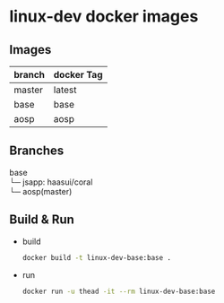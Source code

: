 # linux-dev docker images

## Images

| branch | docker Tag |
| :----- | :--------- |
| master | latest     |
| base   | base       |
| aosp   | aosp       |


## Branches

base  
└─ jsapp: haasui/coral  
   └─ aosp(master)  


## Build & Run

- build
  ```bash
  docker build -t linux-dev-base:base .
  ```

- run
  ```bash
  docker run -u thead -it --rm linux-dev-base:base
  ```
